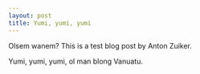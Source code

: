 ```yaml
---
layout: post
title: Yumi, yumi, yumi
---
```



<div class="message">
  Olsem wanem? This is a test blog post by Anton Zuiker.
</div>

Yumi, yumi, yumi, ol man blong Vanuatu.
